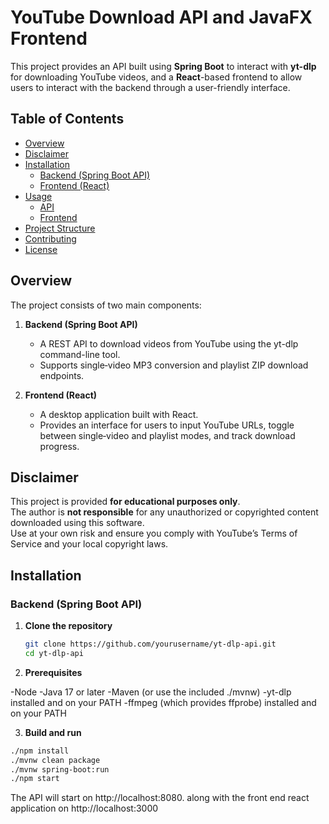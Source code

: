 # YouTube Download API and JavaFX Frontend

This project provides an API built using **Spring Boot** to interact with **yt-dlp** for downloading YouTube videos, and a **React**-based frontend to allow users to interact with the backend through a user-friendly interface.

## Table of Contents
- [Overview](#overview)
- [Disclaimer](#disclaimer)
- [Installation](#installation)
  - [Backend (Spring Boot API)](#backend-spring-boot-api)
  - [Frontend (React)](#frontend-react)
- [Usage](#usage)
  - [API](#api)
  - [Frontend](#frontend)
- [Project Structure](#project-structure)
- [Contributing](#contributing)
- [License](#license)

## Overview

The project consists of two main components:

1. **Backend (Spring Boot API)**  
   - A REST API to download videos from YouTube using the yt-dlp command-line tool.  
   - Supports single‑video MP3 conversion and playlist ZIP download endpoints.  

2. **Frontend (React)**  
   - A desktop application built with React.  
   - Provides an interface for users to input YouTube URLs, toggle between single‑video and playlist modes, and track download progress.

## Disclaimer

This project is provided **for educational purposes only**.  
The author is **not responsible** for any unauthorized or copyrighted content downloaded using this software.  
Use at your own risk and ensure you comply with YouTube’s Terms of Service and your local copyright laws.

## Installation

### Backend (Spring Boot API)

1. **Clone the repository**  
   ```bash
   git clone https://github.com/yourusername/yt-dlp-api.git
   cd yt-dlp-api
   ```
2. **Prerequisites**

-Node
-Java 17 or later
-Maven (or use the included ./mvnw)
-yt-dlp installed and on your PATH
-ffmpeg (which provides ffprobe) installed and on your PATH

3. **Build and run**
  ```bash
  ./npm install
  ./mvnw clean package
  ./mvnw spring-boot:run
  ./npm start
  ```
The API will start on http://localhost:8080. along with the front end react application on http://localhost:3000

